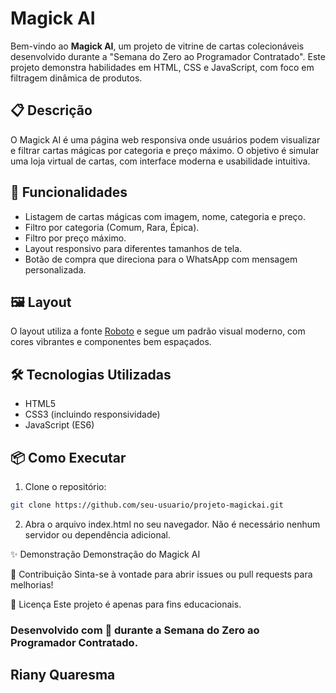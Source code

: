 # Magick AI

Bem-vindo ao **Magick AI**, um projeto de vitrine de cartas colecionáveis desenvolvido durante a "Semana do Zero ao Programador Contratado". Este projeto demonstra habilidades em HTML, CSS e JavaScript, com foco em filtragem dinâmica de produtos.

## 📋 Descrição

O Magick AI é uma página web responsiva onde usuários podem visualizar e filtrar cartas mágicas por categoria e preço máximo. O objetivo é simular uma loja virtual de cartas, com interface moderna e usabilidade intuitiva.

## 🚀 Funcionalidades

- Listagem de cartas mágicas com imagem, nome, categoria e preço.
- Filtro por categoria (Comum, Rara, Épica).
- Filtro por preço máximo.
- Layout responsivo para diferentes tamanhos de tela.
- Botão de compra que direciona para o WhatsApp com mensagem personalizada.

## 🖼️ Layout

O layout utiliza a fonte [Roboto](https://fonts.google.com/specimen/Roboto) e segue um padrão visual moderno, com cores vibrantes e componentes bem espaçados.

## 🛠️ Tecnologias Utilizadas

- HTML5
- CSS3 (incluindo responsividade)
- JavaScript (ES6)

## 📦 Como Executar

1. Clone o repositório:

 ```sh
git clone https://github.com/seu-usuario/projeto-magickai.git
 ```

2. Abra o arquivo index.html no seu navegador.
Não é necessário nenhum servidor ou dependência adicional.

✨ Demonstração
Demonstração do Magick AI

🤝 Contribuição
Sinta-se à vontade para abrir issues ou pull requests para melhorias!

📄 Licença
Este projeto é apenas para fins educacionais.

### Desenvolvido com 💜 durante a Semana do Zero ao Programador Contratado.

## Riany Quaresma

